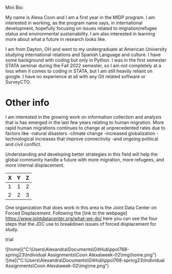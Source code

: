 Mini Bio:

My name is Alexa Coon and I am a first year in the MIDP program. I am interested in 
working, as the program name says, in international development, hopefully focusing 
on issues related to migration/refugee status and environmental sustainability. I am 
also interested in learning more about what a future in research looks like.

I am from Dayton, OH and went to my undergraduate at American University studying
international relations and Spanish Language and culture. I have some background 
with coding but only in Python. I was in the first semester STATA seminar during the 
Fall 2022 semester, so I am not completely at a loss when it comes to coding in STATA,
but I am still heavily reliant on google. I have no experience at all with any Git
related software or SurveyCTO. 


Other info 
=============
I am interested in the growing work on information collection and analysis that is has emerged in the last few years relating to human migration. More rapid human migrations continues to change at unprecedented rates due to factors like
-natural disasters
-climate change
-increased globalization
-technological increases that improve connectivity
-and ongoing political and civil conflict.

Understanding and developing better strategies in this field will help the global community handle a future with more migration, more refugees, and more internal displacement. 

|X         | Y | Z|
|--------|:-:|-:  |
| 1      | 1 |2   |
| 2      | 2 |3   |

One organization that does work in this area is the Joint Data Center on Forced Displacement. Following the [link to the webpage] https://www.jointdatacenter.org/what-we-do/ here you can see the four steps that the JDC use to breakdown issues of forced displacement for study.

trial

![home]("C:\Users\Alexandra\Documents\GitHub\ppol768-spring23\Individual Assignments\Coon Alexa\week-02\img\home.png")  
![me]("C:\Users\Alexandra\Documents\GitHub\ppol768-spring23\Individual Assignments\Coon Alexa\week-02\img\me.png")

